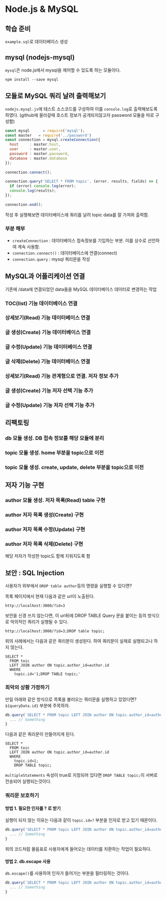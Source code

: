 # Node.js & MySQL

## 학습 준비

`example.sql`로 데이터베이스 생성

## mysql (nodejs-mysql)

`mysql`은 node.js에서 mysql을 제어할 수 있도록 하는 모듈이다.

```
npm install --save mysql
```

## 모듈로 MySQL 쿼리 날려 출력해보기

`nodejs.mysql.js`에 테스트 소스코드를 구성하여 이를 `console.log`로 출력해보도록 하였다.
(github에 올라갈때 호스트 정보가 공개되지않고자 password 모듈을 따로 구성함)


``` javascript
const mysql      = require('mysql');
const master   = require('../password')
const connection = mysql.createConnection({
  host     : master.host,
  user     : master.user,
  password : master.password,
  database : master.database
});
 
connection.connect();
 
connection.query('SELECT * FROM topic', (error, results, fields) => {
  if (error) console.log(error);
  console.log(results);
});
 
connection.end();
```

작성 후 실행해보면 데이터베이스에 쿼리를 날려 topic data를 잘 가져와 출력함.

### 부분 해부

* `createConnection` : 데이터베이스 접속정보를 기입하는 부분. 이를 상수로 선언하여 계속 사용함.
* `connection.connect()` : 데이터베이스에 연결(connect)
* `connection.query` : mysql 쿼리문을 작성

## MySQL과 어플리케이션 연결

기존에 /data에 연결되었던 data들을 MySQL 데이터베이스 데이터로 변경하는 작업

### TOC(list) 기능 데이터베이스 연결

### 상세보기(Read) 기능 데이터베이스 연결

### 글 생성(Create) 기능 데이터베이스 연결

### 글 수정(Update) 기능 데이터베이스 연결

### 글 삭제(Delete) 기능 데이터베이스 연결

### 상세보기(Read) 기능 관계형으로 연결. 저자 정보 추가

### 글 생성(Create) 기능 저자 선택 기능 추가

### 글 수정(Update) 기능 저자 선택 기능 추가

## 리팩토링

### db 모듈 생성. DB 접속 정보를 해당 모듈에 분리

### topic 모듈 생성. home 부분을 topic으로 이전

### topic 모듈 생성. create, update, delete 부분을 topic으로 이전

## 저자 기능 구현

### author 모듈 생성. 저자 목록(Read) table 구현

### author 저자 목록 생성(Create) 구현

### author 저자 목록 수정(Update) 구현

### author 저자 목록 삭제(Delete) 구현

해당 저자가 작성한 topic도 함께 지워지도록 함

## 보안 : SQL Injection

사용자가 외부에서 `DROP table author`등의 명령을 실행할 수 있다면?

목록 페이지에서 현재 다음과 같은 url이 노출된다.

``` url
http://localhost:3000/?id=3
```

보안을 신경 쓰지 않는다면, 이 url뒤에 DROP TABLE Query 문을 붙이는 등의 방식으로 악의적인 쿼리가 실행될 수 있다.

``` url
http://localhost:3000/?id=3;DROP table topic;
```

위의 사례에서는 다음과 같은 쿼리문이 생성된다.
하여 쿼리문이 실제로 실행되고나 하지 않는다.

``` query
SELECT *
  FROM toic
  LEFT JOIN author ON topic.author_id=author.id
  WHERE
    topic.id='1;DROP TABLE topic;'

```

### 최악의 상황 가정하기

만일 아래와 같은 방식으로 목록을 불러오는 쿼리문을 실행하고 있었다면? `${queryData.id}` 부분에 주목하자.

``` javascript
db.query(`SELECT * FROM topic LEFT JOIN author ON topic.author_id=author.id WHERE topic.id=${queryData.id}`, (error2, topic) => {
  ... // Something
}
```

다음과 같은 쿼리문이 만들어지게 된다.

``` query
SELECT *
  FROM toic
  LEFT JOIN author ON topic.author_id=author.id
  WHERE
    topic.id=1;
    DROP TABLE topic;
```

`multipleStatements` 속성이 true로 지정되어 있다면 `DROP TABLE topic;`이 서버로 전송되어 실행되는것이다.

### 쿼리문 보호하기

#### 방법 1. 필요한 인자를 ? 로 받기

실행이 되지 않는 이유는 다음과 같이 `topic.id=?` 부분을 인자로 받고 있기 때문이다. 

``` javascript
db.query('SELECT * FROM topic LEFT JOIN author ON topic.author_id=author.id WHERE topic.id=?', [queryData.id], (error2, topic) => {
  ... // Something
}
```

위의 코드처럼 물음표로 사용자에게 들어오는 데이터를 치환하는 작업이 필요하다.

#### 방법 2. db.escape 사용

`db.escape()`를 사용하여 인자가 들어가는 부분을 필터링하는 것이다.

``` javascript
db.query(`SELECT * FROM topic LEFT JOIN author ON topic.author_id=author.id WHERE topic.id=${db.escape(queryData.id)}`, (error2, topic) => {
  ... // Something
}
```